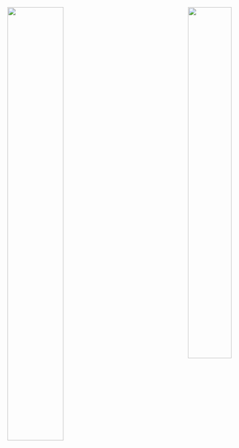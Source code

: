 <p align="left">
  <img align="left" width="50%" height="50%" src="https://api.hpaulson.smc.wtf/api?username=HPaulson&show_icons=true?count_private=true&show_border=false" />
</p>
<p align="right">
  <img align="right" width="44%" height="45%" src="https://api.hpaulson.smc.wtf/api/top-langs/?username=hpaulson&layout=compact&show_border=false" />
</p>
